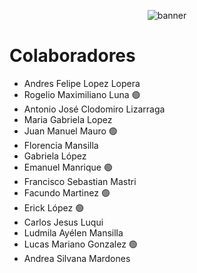 <p align="center">
  <img src="https://drive.google.com/uc?export=view&id=1R-hpjR_RI8h8cK6rPnLC9uqDRu-Ydwbw" alt="banner"/>
</p>

# Colaboradores

- Andres Felipe Lopez Lopera
- Rogelio Maximiliano Luna :green_circle:
- Antonio José Clodomiro Lizarraga
- Maria Gabriela Lopez
- Juan Manuel Mauro :green_circle:
- Florencia Mansilla
- Gabriela López
- Emanuel Manrique :green_circle:
- Francisco Sebastian Mastri
- Facundo Martinez :green_circle:
- Erick	López :green_circle:
- Carlos Jesus Luqui
- Ludmila Ayélen Mansilla
- Lucas Mariano Gonzalez :green_circle:
- Andrea Silvana Mardones
